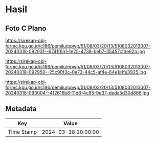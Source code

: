 # Hasil

## Foto C Plano

https://sirekap-obj-formc.kpu.go.id/c186/pemilu/ppwp/51/08/03/20/13/5108032013007-20240318-092931--6741f6a1-1e25-4738-beb7-35457cfde82a.jpg

https://sirekap-obj-formc.kpu.go.id/c186/pemilu/ppwp/51/08/03/20/13/5108032013007-20240318-092950--25c90f3c-0e73-44c5-af4e-64e1a1fe3925.jpg

https://sirekap-obj-formc.kpu.go.id/c186/pemilu/ppwp/51/08/03/20/13/5108032013007-20240318-093004--4f2616b8-11d6-4c95-9e37-deda5d30d866.jpg


## Metadata

| Key        | Value               |
| ---------- | ------------------- |
| Time Stamp | 2024-03-18 10:00:00 |



